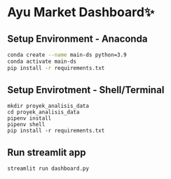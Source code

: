 # Ayu Market Dashboard✨

## Setup Environment - Anaconda
```bash
conda create --name main-ds python=3.9
conda activate main-ds
pip install -r requirements.txt
```

## Setup Envirotment - Shell/Terminal
```bask
mkdir proyek_analisis_data
cd proyek_analisis_data
pipenv install
pipenv shell
pip install -r requirements.txt
```
## Run streamlit app
```bask
streamlit run dashboard.py
```
